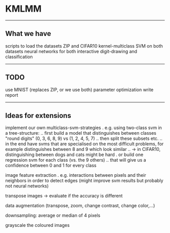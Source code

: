 # KMLMM

------------
What we have
------------

scripts to load the datasets ZIP and CIFAR10
kernel-multiclass SVM on both datasets
neural networks for both
interactive digit-drawing and classification



----
TODO
----

use MNIST (replaces ZIP, or we use both)
parameter optimization
write report



--------------------
Ideas for extensions
--------------------

implement our own multiclass-svm-strategies
. e.g. using two-class svm in a tree-structure:
.. first build a model that distinguishes between classes "round digits" (0, 3, 6, 8, 9) vs (1, 2, 4, 5, 7)
.. then split these subsets etc.
.. in the end have svms that are specialised on the most difficult problems, for example distinguishes between 8 and 9 which look similar
.. -> in CIFAR10, distinguishing between dogs and cats might be hard
. or build one regression svm for each class (vs. the 9 others)
.. that will give us a confidence between 0 and 1 for every class

image feature extraction
. e.g. interactions between pixels and their neighbors in order to detect edges (might improve svm results but probably not neural networks)

transpose images
-> evaluate if the accuracy is different

data augmentation (transpose, zoom, change contrast, change color,...)

downsampling: average or median of 4 pixels

grayscale the coloured images
